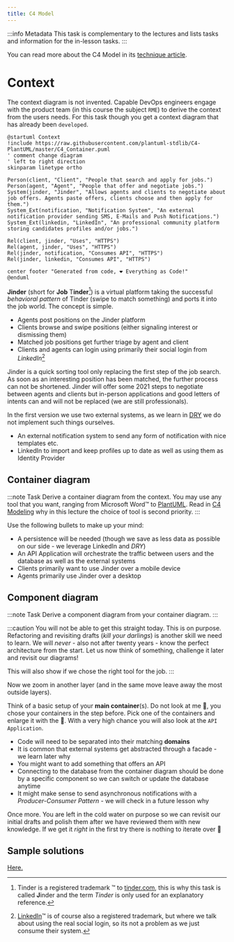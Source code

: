 ```yaml
---
title: C4 Model
---
```


:::info Metadata
This task is complementary to the lectures and lists tasks and information for the in-lesson tasks.
:::

You can read more about the C4 Model in its [technique article](/docs/techniques/c4-modeling).

# Context

The context diagram is not invented. Capable DevOps engineers engage with the product team (in this course the subject `RME`) to derive the context from the users needs.
For this task though you get a context diagram that has already been `developed`.

```plantuml
@startuml Context
!include https://raw.githubusercontent.com/plantuml-stdlib/C4-PlantUML/master/C4_Container.puml
' comment change diagram
' left to right direction
skinparam linetype ortho

Person(client, "Client", "People that search and apply for jobs.")
Person(agent, "Agent", "People that offer and negotiate jobs.")
System(jinder, "Jinder", "Allows agents and clients to negotiate about job offers. Agents paste offers, clients choose and then apply for them.")
System_Ext(notification, "Notification System", "An external notification provider sending SMS, E-Mails and Push Notifications.")
System_Ext(linkedin, "LinkedIn", "An professional community platform storing candidates profiles and/or jobs.")

Rel(client, jinder, "Uses", "HTTPS")
Rel(agent, jinder, "Uses", "HTTPS")
Rel(jinder, notification, "Consumes API", "HTTPS")
Rel(jinder, linkedin, "Consumes API", "HTTPS")

center footer "Generated from code, ❤️ Everything as Code!"
@enduml
```

**Jinder** (short for **Job** T**inder**[^1]) is a virtual platform taking the successful _behavioral pattern_ of Tinder (swipe to match something) and ports it into the job world. The concept is simple.

[^1]: Tinder is a registered trademark ™️ to [tinder.com](https://policies.tinder.com/intellectual-property/intl/en), this is why this task is called **J**inder and the term _Tinder_ is only used for an explanatory reference.

* Agents post positions on the Jinder platform
* Clients browse and swipe positions (either signaling interest or dismissing them)
* Matched job positions get further triage by agent and client 
* Clients and agents can login using primarily their social login from _LinkedIn_[^2]

[^2]: [LinkedIn](https://brand.linkedin.com/policies)™️ is of course also a registered trademark, but where we talk about using the real social login, so its not a problem as we just consume their system.

Jinder is a quick sorting tool only replacing the first step of the job search. As soon as an interesting position has been matched, the further process can not be shortened. Jinder will offer some 2021 steps to negotiate between agents and clients but in-person applications and good letters of intents can and will not be replaced (we are still professionals).

In the first version we use two external systems, as we learn in [DRY](/docs/theory/principles#do-not-repeat) we do not implement such things ourselves.

* An external notification system to send any form of notification with nice templates etc.
* LinkedIn to import and keep profiles up to date as well as using them as Identity Provider

## Container diagram
:::note Task
Derive a container diagram from the context. You may use any tool that you want, ranging from Microsoft Word™️ to [PlantUML](/docs/tools/plantuml). Read in [C4 Modeling](/docs/techniques/c4-modeling) why in this lecture the choice of tool is second priority.
:::

Use the following bullets to make up your mind:

* A persistence will be needed (though we save as less data as possible on our side - we leverage LinkedIn and _DRY_)
* An API Application will orchestrate the traffic between users and the database as well as the external systems
* Clients primarily want to use Jinder over a mobile device
* Agents primarily use Jinder over a desktop

## Component diagram
:::note Task
Derive a component diagram from your container diagram.
:::

:::caution
You will not be able to get this straight today. This is on purpose. Refactoring and revisiting drafts (_kill your darlings_) is another skill we need to learn. We will _never_ - also not after twenty years - know the perfect architecture from the start. Let us now think of something, challenge it later and revisit our diagrams!

This will also show if we chose the right tool for the job.
:::

Now we zoom in another layer (and in the same move leave away the most outside layers).

Think of a basic setup of your **main container**(s). Do not look at me 👀, you chose your containers in the step before. Pick one of the containers and enlarge it with the 🔎. With a very high chance you will also look at the `API Application`.

* Code will need to be separated into their matching **domains**
* It is common that external systems get abstracted through a facade - we learn later why
* You might want to add something that offers an API
* Connecting to the database from the container diagram should be done by a specific component so we can switch or update the database anytime
* It might make sense to send asynchronous notifications with a _Producer-Consumer Pattern_ - we will check in a future lesson why

Once more. You are left in the cold water on purpose so we can revisit our initial drafts and polish them after we have reviewed them with new knowledge. If we get it _right_ in the first try there is nothing to iterate over 🔁

## Sample solutions
<a href="solutions/c4-model" target="_blank">Here.</a>